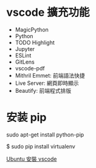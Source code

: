 # vscode 擴充功能

- MagicPython
- Python
- TODO Highlight
- Jupyter
- ESLint
- GitLens
- vscode-pdf
- Mithril Emmet: 前端語法快捷
- Live Server: 網頁即時顯示
- Beautify: 前端程式排版


# 安装 pip

sudo apt-get install python-pip

$ sudo pip install virtualenv

[Ubuntu 安裝 vscode](https://oranwind.org/vs-code-ubuntu-16/)